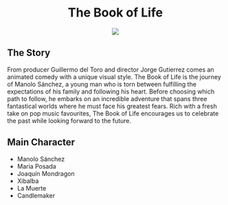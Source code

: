 
<h1 align="center">The Book of Life </h1>
<p align="center">
  <img src="https://static.wikia.nocookie.net/bookoflife/images/b/b8/The_Book_of_Life_Soundtrack.jpg/revision/latest/scale-to-width-down/360?cb=20151231164345 ">
</p>

## The Story ##
From producer Guillermo del Toro and director Jorge Gutierrez comes an animated comedy with a unique visual style. The Book of Life is the journey of Manolo Sánchez, a young man who is torn between fulfilling the expectations of his family and following his heart. Before choosing which path to follow, he embarks on an incredible adventure that spans three fantastical worlds where he must face his greatest fears. Rich with a fresh take on pop music favourites, The Book of Life encourages us to celebrate the past while looking forward to the future.

## Main Character ## 
- Manolo Sánchez
- Maria Posada	
- Joaquín Mondragon
- Xibalba
- La Muerte	
- Candlemaker
